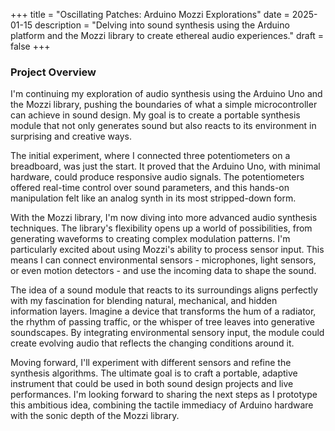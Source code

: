 +++
title = "Oscillating Patches: Arduino Mozzi Explorations"
date = 2025-01-15
description = "Delving into sound synthesis using the Arduino platform and the Mozzi library to create ethereal audio experiences."
draft = false
+++

### Project Overview  


I'm continuing my exploration of audio synthesis using the Arduino Uno and the Mozzi library, pushing the boundaries of what a simple microcontroller can achieve in sound design. My goal is to create a portable synthesis module that not only generates sound but also reacts to its environment in surprising and creative ways.

The initial experiment, where I connected three potentiometers on a breadboard, was just the start. It proved that the Arduino Uno, with minimal hardware, could produce responsive audio signals. The potentiometers offered real-time control over sound parameters, and this hands-on manipulation felt like an analog synth in its most stripped-down form.

With the Mozzi library, I'm now diving into more advanced audio synthesis techniques. The library's flexibility opens up a world of possibilities, from generating waveforms to creating complex modulation patterns. I'm particularly excited about using Mozzi's ability to process sensor input. This means I can connect environmental sensors - microphones, light sensors, or even motion detectors - and use the incoming data to shape the sound.

The idea of a sound module that reacts to its surroundings aligns perfectly with my fascination for blending natural, mechanical, and hidden information layers. Imagine a device that transforms the hum of a radiator, the rhythm of passing traffic, or the whisper of tree leaves into generative soundscapes. By integrating environmental sensory input, the module could create evolving audio that reflects the changing conditions around it.

Moving forward, I'll experiment with different sensors and refine the synthesis algorithms. The ultimate goal is to craft a portable, adaptive instrument that could be used in both sound design projects and live performances. I'm looking forward to sharing the next steps as I prototype this ambitious idea, combining the tactile immediacy of Arduino hardware with the sonic depth of the Mozzi library.